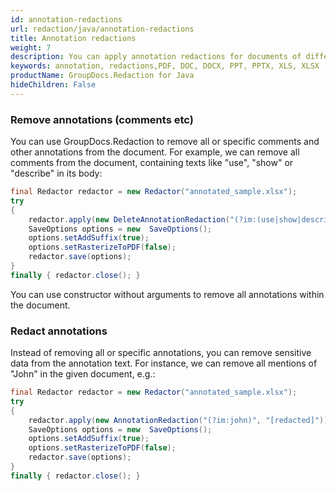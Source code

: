 ```yaml
---
id: annotation-redactions
url: redaction/java/annotation-redactions
title: Annotation redactions
weight: 7
description: You can apply annotation redactions for documents of different formats like PDF, DOC, DOCX, PPT, PPTX, XLS, XLSX and others.
keywords: annotation, redactions,PDF, DOC, DOCX, PPT, PPTX, XLS, XLSX 
productName: GroupDocs.Redaction for Java
hideChildren: False
---
```

### Remove annotations (comments etc)

You can use GroupDocs.Redaction to remove all or specific comments and other annotations from the document. For example, we can remove all comments from the document, containing texts like "use", "show" or "describe" in its body:



```java
final Redactor redactor = new Redactor("annotated_sample.xlsx");
try 
{
    redactor.apply(new DeleteAnnotationRedaction("(?im:(use|show|describe))"));
    SaveOptions options = new  SaveOptions();
    options.setAddSuffix(true);
    options.setRasterizeToPDF(false);
    redactor.save(options);
}
finally { redactor.close(); }
```

You can use constructor without arguments to remove all annotations within the document.

### Redact annotations

Instead of removing all or specific annotations, you can remove sensitive data from the annotation text. For instance, we can remove all mentions of "John" in the given document, e.g.:



```java
final Redactor redactor = new Redactor("annotated_sample.xlsx");
try 
{
    redactor.apply(new AnnotationRedaction("(?im:john)", "[redacted]"));
    SaveOptions options = new  SaveOptions();
    options.setAddSuffix(true);
    options.setRasterizeToPDF(false);
    redactor.save(options);
}
finally { redactor.close(); }
```
